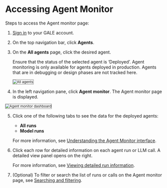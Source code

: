 # Accessing Agent Monitor

Steps to access the Agent monitor page:

1. [Sign in](https://galeadmin-kore.github.io/docs/gale/getting-started/sign-up-sign-in/#sign-in-to-gale) to your GALE account.
2. On the top navigation bar, click **Agents**.
3. On the **All agents** page, click the desired agent.  

    Ensure that the status of the selected agent is ‘Deployed’. Agent monitoring is only available for agents deployed in production. Agents that are in debugging or design phases are not tracked here. 

    <img src="../images/Agent_monitor_Allagents.png" alt="All agents" title="All agents" style="border: 1px solid gray; zoom:80%;">

4. In the left navigation pane, click **Agent monitor**. The Agent monitor page is displayed.  
<img src="../images/agent_monitor_dashboard_new.png" alt="Agent monitor dashboard" title="Agent monitor dashboard" style="border: 1px solid gray; zoom:80%;">

5. Click one of the following tabs to see the data for the deployed agents:
    * **All runs**
    * **Model runs**

    For more information, see [Understanding the Agent Monitor interface](../agent-monitor/understanding-the-agent-monitor-interface.md).

6. Click each row for detailed information on each agent run or LLM call. A detailed view panel opens on the right.  

    For more information, see [Viewing detailed run information](../agent-monitor/understanding-the-agent-monitor-interface.md#viewing-detailed-run-information).

7. (Optional) To filter or search the list of runs or calls on the Agent monitor page, see [Searching and filtering](../agent-monitor/understanding-the-agent-monitor-interface.md#searching-and-filtering-information).